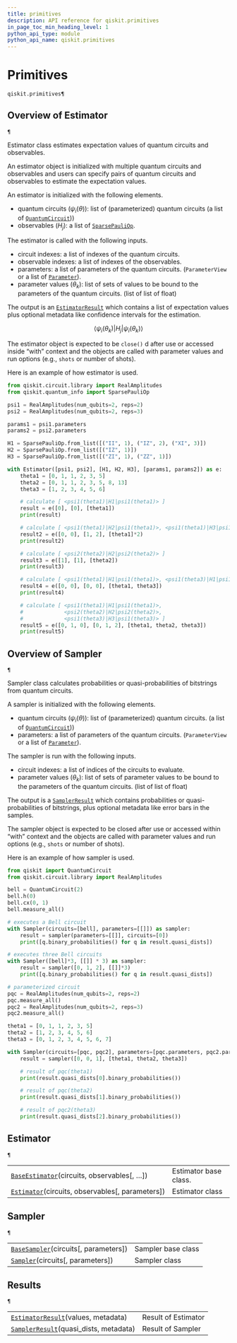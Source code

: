 ```yaml
---
title: primitives
description: API reference for qiskit.primitives
in_page_toc_min_heading_level: 1
python_api_type: module
python_api_name: qiskit.primitives
---
```


<span id="module-qiskit.primitives" />

<span id="qiskit-primitives" />

<span id="primitives-qiskit-primitives" />

# Primitives

<span id="module-qiskit.primitives" />

`qiskit.primitives¶`

## Overview of Estimator

<span id="module-qiskit.primitives" />

`¶`

Estimator class estimates expectation values of quantum circuits and observables.

An estimator object is initialized with multiple quantum circuits and observables and users can specify pairs of quantum circuits and observables to estimate the expectation values.

An estimator is initialized with the following elements.

*   quantum circuits ($\psi_i(\theta)$): list of (parameterized) quantum circuits (a list of [`QuantumCircuit`](qiskit.circuit.QuantumCircuit#qiskit.circuit.QuantumCircuit "qiskit.circuit.QuantumCircuit")))
*   observables ($H_j$): a list of [`SparsePauliOp`](qiskit.quantum_info.SparsePauliOp#qiskit.quantum_info.SparsePauliOp "qiskit.quantum_info.SparsePauliOp").

The estimator is called with the following inputs.

*   circuit indexes: a list of indexes of the quantum circuits.
*   observable indexes: a list of indexes of the observables.
*   parameters: a list of parameters of the quantum circuits. (`ParameterView` or a list of [`Parameter`](qiskit.circuit.Parameter#qiskit.circuit.Parameter "qiskit.circuit.Parameter")).
*   parameter values ($\theta_k$): list of sets of values to be bound to the parameters of the quantum circuits. (list of list of float)

The output is an [`EstimatorResult`](qiskit.primitives.EstimatorResult#qiskit.primitives.EstimatorResult "qiskit.primitives.EstimatorResult") which contains a list of expectation values plus optional metadata like confidence intervals for the estimation.

$$
\langle\psi_i(\theta_k)|H_j|\psi_i(\theta_k)\rangle
$$

The estimator object is expected to be `close()` d after use or accessed inside “with” context and the objects are called with parameter values and run options (e.g., `shots` or number of shots).

Here is an example of how estimator is used.

```python
from qiskit.circuit.library import RealAmplitudes
from qiskit.quantum_info import SparsePauliOp

psi1 = RealAmplitudes(num_qubits=2, reps=2)
psi2 = RealAmplitudes(num_qubits=2, reps=3)

params1 = psi1.parameters
params2 = psi2.parameters

H1 = SparsePauliOp.from_list([("II", 1), ("IZ", 2), ("XI", 3)])
H2 = SparsePauliOp.from_list([("IZ", 1)])
H3 = SparsePauliOp.from_list([("ZI", 1), ("ZZ", 1)])

with Estimator([psi1, psi2], [H1, H2, H3], [params1, params2]) as e:
    theta1 = [0, 1, 1, 2, 3, 5]
    theta2 = [0, 1, 1, 2, 3, 5, 8, 13]
    theta3 = [1, 2, 3, 4, 5, 6]

    # calculate [ <psi1(theta1)|H1|psi1(theta1)> ]
    result = e([0], [0], [theta1])
    print(result)

    # calculate [ <psi1(theta1)|H2|psi1(theta1)>, <psi1(theta1)|H3|psi1(theta1)> ]
    result2 = e([0, 0], [1, 2], [theta1]*2)
    print(result2)

    # calculate [ <psi2(theta2)|H2|psi2(theta2)> ]
    result3 = e([1], [1], [theta2])
    print(result3)

    # calculate [ <psi1(theta1)|H1|psi1(theta1)>, <psi1(theta3)|H1|psi1(theta3)> ]
    result4 = e([0, 0], [0, 0], [theta1, theta3])
    print(result4)

    # calculate [ <psi1(theta1)|H1|psi1(theta1)>,
    #             <psi2(theta2)|H2|psi2(theta2)>,
    #             <psi1(theta3)|H3|psi1(theta3)> ]
    result5 = e([0, 1, 0], [0, 1, 2], [theta1, theta2, theta3])
    print(result5)
```

<span id="module-qiskit.primitives.base_sampler" />

## Overview of Sampler

<span id="module-qiskit.primitives" />

`¶`

Sampler class calculates probabilities or quasi-probabilities of bitstrings from quantum circuits.

A sampler is initialized with the following elements.

*   quantum circuits ($\psi_i(\theta)$): list of (parameterized) quantum circuits. (a list of [`QuantumCircuit`](qiskit.circuit.QuantumCircuit#qiskit.circuit.QuantumCircuit "qiskit.circuit.QuantumCircuit")))
*   parameters: a list of parameters of the quantum circuits. (`ParameterView` or a list of [`Parameter`](qiskit.circuit.Parameter#qiskit.circuit.Parameter "qiskit.circuit.Parameter")).

The sampler is run with the following inputs.

*   circuit indexes: a list of indices of the circuits to evaluate.
*   parameter values ($\theta_k$): list of sets of parameter values to be bound to the parameters of the quantum circuits. (list of list of float)

The output is a [`SamplerResult`](qiskit.primitives.SamplerResult#qiskit.primitives.SamplerResult "qiskit.primitives.SamplerResult") which contains probabilities or quasi-probabilities of bitstrings, plus optional metadata like error bars in the samples.

The sampler object is expected to be closed after use or accessed within “with” context and the objects are called with parameter values and run options (e.g., `shots` or number of shots).

Here is an example of how sampler is used.

```python
from qiskit import QuantumCircuit
from qiskit.circuit.library import RealAmplitudes

bell = QuantumCircuit(2)
bell.h(0)
bell.cx(0, 1)
bell.measure_all()

# executes a Bell circuit
with Sampler(circuits=[bell], parameters=[[]]) as sampler:
    result = sampler(parameters=[[]], circuits=[0])
    print([q.binary_probabilities() for q in result.quasi_dists])

# executes three Bell circuits
with Sampler([bell]*3, [[]] * 3) as sampler:
    result = sampler([0, 1, 2], [[]]*3)
    print([q.binary_probabilities() for q in result.quasi_dists])

# parameterized circuit
pqc = RealAmplitudes(num_qubits=2, reps=2)
pqc.measure_all()
pqc2 = RealAmplitudes(num_qubits=2, reps=3)
pqc2.measure_all()

theta1 = [0, 1, 1, 2, 3, 5]
theta2 = [1, 2, 3, 4, 5, 6]
theta3 = [0, 1, 2, 3, 4, 5, 6, 7]

with Sampler(circuits=[pqc, pqc2], parameters=[pqc.parameters, pqc2.parameters]) as sampler:
    result = sampler([0, 0, 1], [theta1, theta2, theta3])

    # result of pqc(theta1)
    print(result.quasi_dists[0].binary_probabilities())

    # result of pqc(theta2)
    print(result.quasi_dists[1].binary_probabilities())

    # result of pqc2(theta3)
    print(result.quasi_dists[2].binary_probabilities())
```

## Estimator

<span id="module-qiskit.primitives" />

`¶`

|                                                                                                                                                   |                       |
| ------------------------------------------------------------------------------------------------------------------------------------------------- | --------------------- |
| [`BaseEstimator`](qiskit.primitives.BaseEstimator#qiskit.primitives.BaseEstimator "qiskit.primitives.BaseEstimator")(circuits, observables\[, …]) | Estimator base class. |
| [`Estimator`](qiskit.primitives.Estimator#qiskit.primitives.Estimator "qiskit.primitives.Estimator")(circuits, observables\[, parameters])        | Estimator class       |

## Sampler

<span id="module-qiskit.primitives" />

`¶`

|                                                                                                                                       |                    |
| ------------------------------------------------------------------------------------------------------------------------------------- | ------------------ |
| [`BaseSampler`](qiskit.primitives.BaseSampler#qiskit.primitives.BaseSampler "qiskit.primitives.BaseSampler")(circuits\[, parameters]) | Sampler base class |
| [`Sampler`](qiskit.primitives.Sampler#qiskit.primitives.Sampler "qiskit.primitives.Sampler")(circuits\[, parameters])                 | Sampler class      |

## Results

<span id="module-qiskit.primitives" />

`¶`

|                                                                                                                                                |                     |
| ---------------------------------------------------------------------------------------------------------------------------------------------- | ------------------- |
| [`EstimatorResult`](qiskit.primitives.EstimatorResult#qiskit.primitives.EstimatorResult "qiskit.primitives.EstimatorResult")(values, metadata) | Result of Estimator |
| [`SamplerResult`](qiskit.primitives.SamplerResult#qiskit.primitives.SamplerResult "qiskit.primitives.SamplerResult")(quasi\_dists, metadata)   | Result of Sampler   |

